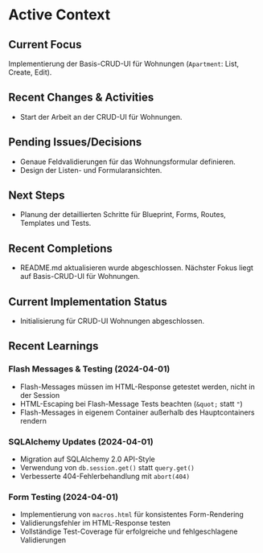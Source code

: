 # Active Context

## Current Focus
Implementierung der Basis-CRUD-UI für Wohnungen (`Apartment`: List, Create, Edit).

## Recent Changes & Activities
- Start der Arbeit an der CRUD-UI für Wohnungen.

## Pending Issues/Decisions
- Genaue Feldvalidierungen für das Wohnungsformular definieren.
- Design der Listen- und Formularansichten.

## Next Steps
- Planung der detaillierten Schritte für Blueprint, Forms, Routes, Templates und Tests.

## Recent Completions
- README.md aktualisieren wurde abgeschlossen. Nächster Fokus liegt auf Basis-CRUD-UI für Wohnungen.

## Current Implementation Status
- Initialisierung für CRUD-UI Wohnungen abgeschlossen.

## Recent Learnings

### Flash Messages & Testing (2024-04-01)
- Flash-Messages müssen im HTML-Response getestet werden, nicht in der Session
- HTML-Escaping bei Flash-Message Tests beachten (`&quot;` statt `"`)
- Flash-Messages in eigenem Container außerhalb des Hauptcontainers rendern

### SQLAlchemy Updates (2024-04-01)
- Migration auf SQLAlchemy 2.0 API-Style
- Verwendung von `db.session.get()` statt `query.get()`
- Verbesserte 404-Fehlerbehandlung mit `abort(404)`

### Form Testing (2024-04-01)
- Implementierung von `macros.html` für konsistentes Form-Rendering
- Validierungsfehler im HTML-Response testen
- Vollständige Test-Coverage für erfolgreiche und fehlgeschlagene Validierungen 